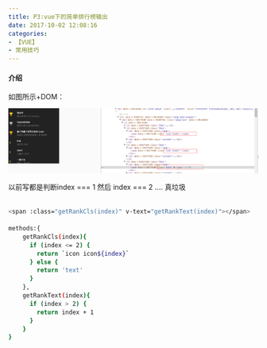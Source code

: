 ```yaml
---
title: P3:vue下的简单排行榜输出
date: 2017-10-02 12:08:16
categories:
- 【VUE】
- 常用技巧
---
```



#### 介绍

如图所示+DOM：

![](/assets/vue/3.png)

<!--more-->

以前写都是判断index === 1  然后 index  === 2 .... 真垃圾

```bash

<span :class="getRankCls(index)" v-text="getRankText(index)"></span>

methods:{
    getRankCls(index){
      if (index <= 2) {
        return `icon icon${index}`
      } else {
        return 'text'
      }
    },
    getRankText(index){
      if (index > 2) {
        return index + 1
      }
    }
}
```







